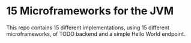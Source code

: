 # 15 Microframeworks for the JVM
This repo contains 15 different implementations, using 15 different microframeworks, of TODO backend and a simple 
Hello World endpoint.

